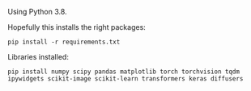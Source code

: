 Using Python 3.8.

Hopefully this installs the right packages:
```
pip install -r requirements.txt
```

Libraries installed:
```
pip install numpy scipy pandas matplotlib torch torchvision tqdm ipywidgets scikit-image scikit-learn transformers keras diffusers
```
